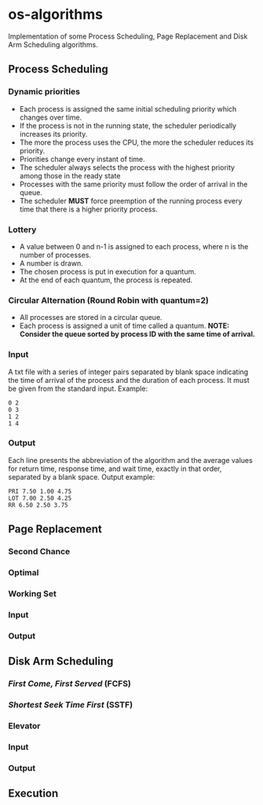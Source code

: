 # os-algorithms
Implementation of some Process Scheduling, Page Replacement and Disk Arm Scheduling algorithms.

## Process Scheduling
### Dynamic priorities
  - Each process is assigned the same initial scheduling priority which changes over time.
  - If the process is not in the running state, the scheduler periodically increases its priority.
  - The more the process uses the CPU, the more the scheduler reduces its priority.
  - Priorities change every instant of time. 
  - The scheduler always selects the process with the highest priority among those in the ready state
  - Processes with the same priority must follow the order of arrival in the queue.
  - The scheduler **MUST** force preemption of the running process every time that there is a higher priority process.
### Lottery
  - A value between 0 and n-1 is assigned to each process, where n is the number of processes.
  - A number is drawn.
  - The chosen process is put in execution for a quantum.
  - At the end of each quantum, the process is repeated.
### Circular Alternation (Round Robin with quantum=2)
  - All processes are stored in a circular queue.
  - Each process is assigned a unit of time called a quantum.
  **NOTE: Consider the queue sorted by process ID with the same time of arrival.**
### Input
A txt file with a series of integer pairs separated by blank space indicating the time of arrival of the process and the duration of each process. It must be given from the standard input.
Example:
```
0 2
0 3
1 2
1 4
```
### Output
Each line presents the abbreviation of the algorithm and the average values for return time, response time, and wait time, exactly
in that order, separated by a blank space.
Output example:
```
PRI 7.50 1.00 4.75
LOT 7.00 2.50 4.25
RR 6.50 2.50 3.75
```

## Page Replacement

### Second Chance

### Optimal

### Working Set

### Input

### Output

## Disk Arm Scheduling

### *First Come, First Served* (FCFS)

### *Shortest Seek Time First* (SSTF)

### Elevator

### Input

### Output

## Execution
